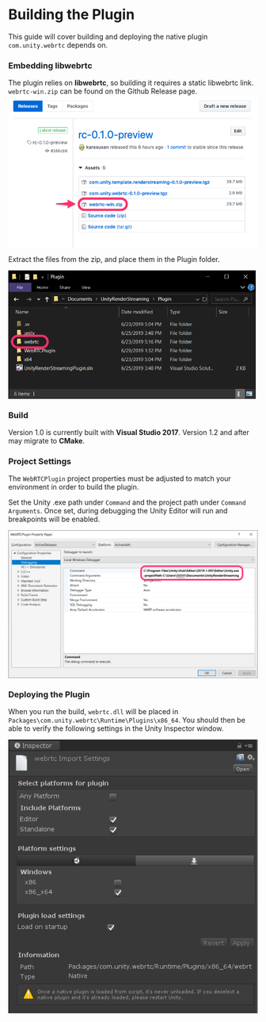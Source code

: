 # Building the Plugin

This guide will cover building and deploying the native plugin `com.unity.webrtc` depends on.

### Embedding libwebrtc

The plugin relies on **libwebrtc**, so building it requires a static libwebrtc link. `webrtc-win.zip` can be found on the Github Release page.
 <img src="../Packages/com.unity.webrtc/Documentation~/images/libwebrtc_github_release.png" width=600 align=center>

Extract the files from the zip, and place them in the Plugin folder.

<img src="../Packages/com.unity.webrtc/Documentation~/images/deploy_libwebrtc.png" width=500 align=center>

### Build

Version 1.0 is currently built with **Visual Studio 2017**. Version 1.2 and after may migrate to **CMake**.

### Project Settings

The `WebRTCPlugin` project properties must be adjusted to match your environment in order to build the plugin. 

Set the Unity .exe path under `Command` and the project path under `Command Arguments`. Once set, during debugging the Unity Editor will run and breakpoints will be enabled.  

<img src="../Packages/com.unity.webrtc/Documentation~/images/command_config_vs2017.png" width=600 align=center>

### Deploying the Plugin

When you run the build, `webrtc.dll` will be placed in `Packages\com.unity.webrtc\Runtime\Plugins\x86_64`. You should then be able to verify the following settings in the Unity Inspector window. 

<img src="../Packages/com.unity.webrtc/Documentation~/images/inspector_webrtc_plugin.png" width=600 align=center>

